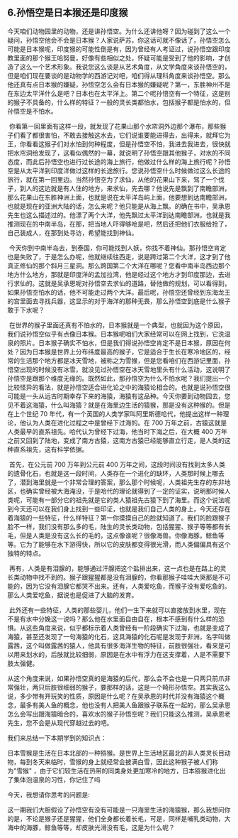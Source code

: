 ## 6.孙悟空是日本猴还是印度猴
今天咱们动物园里的动物，还是讲孙悟空。为什么还讲他呀？因为碰到了这么一个疑问，孙悟空他会不会是日本猴？人家说萨苏，你这话可就不像话了，孙悟空怎么可能是日本猴呢，印度猴的可能性倒是有，因为曾经有人考证过，说孙悟空跟印度教里面的那个猴王哈努曼，好像有些相似之处，怀疑可能是受到了他的影响，才创造了这么一个艺术形象。我说您这么谈是从艺术角度，从文学角度来谈孙悟空的，但是咱们现在要谈的是动物学的西游记对吧，咱们得从理科角度来谈孙悟空。那么他还真有点日本猴的嫌疑，孙悟空怎么会有日本猴的嫌疑呢？第一，东胜神州不是在东边太平洋什么是吧？日本也在太平洋上。第二个呢孙悟空有一个特征，这是别的猴子不具备的，什么样的特征？一般的灵长类都怕水，包括猴子都是怕水的，但孙悟空是不怕水。


 你看第一回里面有这样一段，就发现了花果山那个水帘洞外边那个瀑布，那些猴子们看了都很害怕，不敢去接触这水去，它们说谁要能进得去，出得来，就拜它为王，你看看这猴子们对水怕到何种程度，但是孙悟空不怕，我进去我进去，很快就把水帘洞给发现了，这看似偶然的一幕，就说明了孙悟空跟其他猴子，对水的不同态度，而此后孙悟空也进行过长途的海上旅行，他做过什么样的海上旅行呢？孙悟空是从太平洋到印度洋做过这样的长途旅行。您说孙悟空什么时候做过这么长途的旅行，就在第一回里边。当然孙悟空为了求仙，从他的花果山下来，驾了一个伐子，到人的这边就是有人住的地方，来求仙，先去哪？他说先是飘到了南瞻部洲，那么花果山在东胜神洲上面，也就是说在太平洋岛屿上面，他要想到达南瞻部洲，也就是现在的亚洲大陆的话，怎么来呢？他只能是从海上飘。的确在书中，吴承恩先生也这么描述过的。他漂了两个大洋，他先飘过太平洋到达南瞻部洲，也就是我推测现在的中南半岛，在那，把当地人吓得够呛是吧，然后还把他们衣服给抢了，自己装成人，在那到处寻访，希望能找到神仙。


 今天你到中南半岛去，到泰国，你可能找到人妖，你找不着神仙。那孙悟空肯定也是失败了，于是怎么办呢，他就继续往西走，说是跨过第二个大洋，这才到了他真正修仙的那个斜月三星洞。那么跨国第二个大洋在哪呢？您看中南半岛西边那个地方什么地方，那就是印度洋的孟加拉湾，他是经过这个地方才到印度那边，去进行求仙的。这就是吴承恩呢对孙悟空去求仙的道路，替他做的规划，可以看得到，如果孙悟空怕水的话，他不可能走过两个大洋。最后呢，孙悟空还曾经到东海龙王的宫里面去寻找兵器，这显示的对于海洋的那种无畏，那么孙悟空到底是什么猴子敢于下水呢？


 在世界的猴子里面还真有不怕水的，日本猴就是一个典型，也就因为这个原因，我们说孙悟空似乎有点像日本猴。日本猴呢咱们大家经常可以在网上找到，它洗温泉的照片。日本猴子确实不怕水，但是我们得说孙悟空肯定不是日本猴，原因在何处？因为日本猴是世界上分布纬度最高的猴子，它是适合于生长在寒冷地区的，经常的生活那个地方都是冰天雪地，被称之为雪猴，但是您看咱们在西游记里面，孙悟空出现的时候没有冰雪，就没见过孙悟空在冰天雪地里头有什么活动，这说明了孙悟空是跟那个维度无缘的。既然如此，那孙悟空为什么不怕水呢？我们提出一个比较怪异的看法，就是孙悟空适合进化论之中的海猿论相合的。也就是说孙悟空很可能是一头从远古时期幸存下来的海猿，海猿有这品种。今天你要到动物园去，您见不着这海猿，什么叫海猿？就是在海里边生活的猿猴，那是没有这种猴的。但是在上个世纪 70 年代，有一个英国的人类学家叫阿里斯德哈代，他提出这样一种理论，他认为人类在进化过程之中是曾经下过海的。在 700 万年之前，古猿这就是人类最早的直系祖先。哈代认为曾经下过海，他当时下海之后，在大概 400 万年之前又回到了陆地，变成了南方古猿，这南方古猿已经能够直立行走，是人类的这种直系祖先，这有科学依据。


 首先，在公元前 700 万年到公元前 400 万年之间，这段时间没有找到太多人类的遗骨化石，也就是这一段时间，人类存在一个进化的缺环，人类那时候上哪去了，潜到海里就是一个非常合理的答案，那么那个时候呢，人类祖先生存的东非地区，也确实曾经被大海淹没，于是哈代的理论就得到了一定的证实，说明那时候人类呢，可能有一部分它的祖先就是它的类人猿祖先古猿下到了海里。而这个说法呢到今天还可以在我们身上找到一些印证，也就是我们自己人类的身上，今天还存在着海猿的一些特征，什么样特征？第一你摸摸自己的脸就知道了。我们的脸跟猴子脸不一样，我们没有那么多的毛，陆生的灵长类动物，包括猩猩、猴子等等都有长毛，但是人类是没有这么长的毛的，这点像谁呢？很像海兽。你像海豚，鲸鱼等等。它为了能够在水下游得快，所以它的皮肤都变得很光滑，而人类偏偏具有这个独特的特点。


 再有，人类是有泪腺的，能够通过汗腺把这个盐排出来，这一点也是在路上的灵长类动物中找不到的。猴子跟猩猩都是没有泪腺的，你看那猴子哇哇大哭那是不可能的，因为它没有泪腺它都哭不出来。还有，人类爱吃鱼，而猴子没有爱吃鱼的。那么人类爱吃鱼，据说也是促进了大脑的发育。


 此外还有一些特征，人类的那些婴儿，他们一生下来就可以直接放到水里，现在不是有水中分娩这一说吗？那么他在水里面自由自在，根本不感到有什么样的恐惧。从这些角度来说，似乎都标示着人类曾经有一阶段确实下过海，也就是变成了海猿，甚至还发现了一句海猿的化石，这具海猿的化石呢是发现于非洲，名字叫做露茜，这个叫做露茜的猿人，他具有很多海洋生物的特征，前肢很强壮，看来是可以用来划水的，后肢就比较细弱，原因是在水中有浮力在这支撑着，人是不需要下肢太强健。


从这个角度来说，如果孙悟空真的是海猿的后代，那么会不会也是一只两只前爪非常强壮，两只后肢很细弱的猴子，要那样的话，这是一个畸形孙悟空。其实我这么说，多少带有开玩笑的性质，原因是什么呢？在吴承恩的时代并没有海猿这个概念，最多有美人鱼的概念，他也没有人把美人鱼跟猴子联系在一起的，那么吴承恩怎么会写出跟海猿暗合的，喜欢水的猴子孙悟空呢？我们只能这么推测，吴承恩老先生，您不会是从现代穿越过去的吧。


我们来总结一下本期学到的知识点：


日本雪猴是生活在日本北部的一种猕猴。是世界上生活地区最北的非人类灵长目动物，每到冬天来临时，雪猴的身上就经常会披满白雪，因此这种猴子被人们称为"雪猴" ，由于它们较生活在热带的同类身处更加寒冷的地方，日本猕猴进化出了集体泡温泉的习性，你记住了吗


今天，我想请你思考的问题是:


这一期我们大胆假设了孙悟空有没有可能是一只海里生活的海猿猴，那么我想问你的是，不论是猴子还是猩猩，他们全身都长着长毛，可是，同样是哺乳类动物，大海中的海豚，鲸鱼等等，却皮肤光滑没有毛，这是为什么呢？

